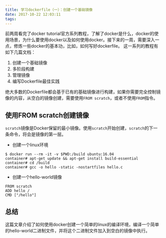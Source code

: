 ```yaml
---
title: 学习dockerfile（一）：创建一个基础镜像
date: 2017-10-22 12:03:11
tags:
---
```


前两周看完了docker tutorial官方系列教程，了解了docker是什么，docker的使用场景，为什么要使用docker以及如何使用docker。接下来的一周，需要深入一点，修炼一些docker的基本功，比如，如何写好dockerfile。
这一系列的教程有如下几篇文档：

1. 创建一个基础镜像
2. 多阶段构建
3. 管理镜像
4. 编写Dockerfile最佳实践

绝大多数的Dockerfile都会基于已有的基础镜像进行构建，如果你需要完全控制镜像的内容，从空白的镜像创建，需要使用`FROM scratch`，或者不使用`FROM`指令。

## 使用FROM scratch创建镜像

`scratch`镜像是Docker保留的最小镜像。使用`scratch`开始创建，`scratch`的下一条命令，将会是镜像的第一层。

- 创建一个linux环境

```
$ docker run --rm -it -v $PWD:/build ubuntu:16.04
container# apt-get update && apt-get install build-essential
container# cd /build
container# gcc -o hello -static -nostartfiles hello.c

```

- 创建一个hello-world镜像

```
FROM scratch
ADD hello /
CMD ["/hello"]
```

## 总结

这篇文章介绍了如何使用docker创建一个简单的linux的编译环境，编译一个简单的hello-world二进制文件，并将这个二进制文件加入到空白的镜像中执行。




